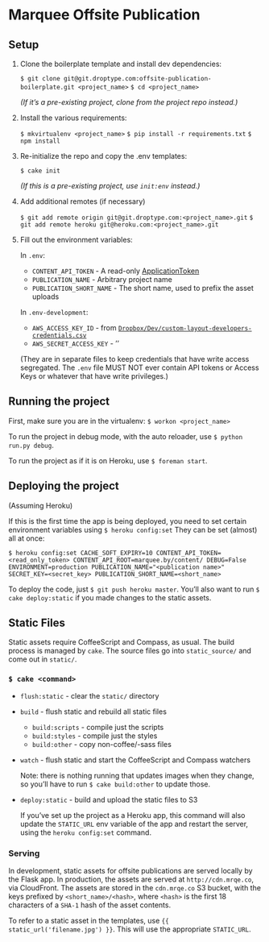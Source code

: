 # Marquee Offsite Publication



## Setup

1. Clone the boilerplate template and install dev dependencies:

   `$ git clone git@git.droptype.com:offsite-publication-boilerplate.git <project_name>`
   `$ cd <project_name>`

   *(If it’s a pre-existing project, clone from the project repo instead.)*

2. Install the various requirements:

   `$ mkvirtualenv <project_name>`
   `$ pip install -r requirements.txt`
   `$ npm install`

3. Re-initialize the repo and copy the .env templates:

   `$ cake init`

   *(If this is a pre-existing project, use `init:env` instead.)*

4. Add additional remotes (if necessary)

   `$ git add remote origin git@git.droptype.com:<project_name>.git`
   `$ git add remote heroku git@heroku.com:<project_name>.git`

5. Fill out the environment variables:

   In `.env`:

   * `CONTENT_API_TOKEN` - A read-only [ApplicationToken](http://marquee.by/admin/applications/applicationtoken/)
   * `PUBLICATION_NAME` - Arbitrary project name
   * `PUBLICATION_SHORT_NAME` - The short name, used to prefix the asset uploads

   In `.env-development`:

   * `AWS_ACCESS_KEY_ID` - from [`Dropbox/Dev/custom-layout-developers-credentials.csv`](https://www.dropbox.com/home/Dev)
   * `AWS_SECRET_ACCESS_KEY` -      ’’

   (They are in separate files to keep credentials that have write access
   segregated. The `.env` file MUST NOT ever contain API tokens or Access
   Keys or whatever that have write privileges.)



## Running the project

First, make sure you are in the virtualenv: `$ workon <project_name>`

To run the project in debug mode, with the auto reloader, use `$ python run.py debug`.

To run the project as if it is on Heroku, use `$ foreman start`.



## Deploying the project

(Assuming Heroku)

If this is the first time the app is being deployed, you need to set
certain environment variables using `$ heroku config:set`
They can be set (almost) all at once:

    $ heroku config:set CACHE_SOFT_EXPIRY=10 CONTENT_API_TOKEN=<read_only_token> CONTENT_API_ROOT=marquee.by/content/ DEBUG=False ENVIRONMENT=production PUBLICATION_NAME="<publication name>" SECRET_KEY=<secret_key> PUBLICATION_SHORT_NAME=<short_name>

To deploy the code, just `$ git push heroku master`. You’ll also want
to run `$ cake deploy:static` if you made changes to the static assets.



## Static Files

Static assets require CoffeeScript and Compass, as usual. The build process is
managed by `cake`. The source files go into `static_source/` and come out in
`static/`.


### `$ cake <command>`

* `flush:static` - clear the `static/` directory
* `build` - flush static and rebuild all static files
    * `build:scripts` - compile just the scripts
    * `build:styles` - compile just the styles
    * `build:other` - copy non-coffee/-sass files
* `watch` - flush static and start the CoffeeScript and Compass watchers

   Note: there is nothing running that updates images when they 
   change, so you’ll have to run `$ cake build:other` to update
   those.

* `deploy:static` - build and upload the static files to S3

   If you’ve set up the project as a Heroku app, this command will
   also update the `STATIC_URL` env variable of the app and restart
   the server, using the `heroku config:set` command.


### Serving

In development, static assets for offsite publications are served locally by
the Flask app. In production, the assets are served at `http://cdn.mrqe.co`,
via CloudFront. The assets are stored in the `cdn.mrqe.co` S3 bucket, with the
keys prefixed by `<short_name>/<hash>`, where `<hash>` is the first 18
characters of a `SHA-1` hash of the asset contents.

To refer to a static asset in the templates, use
`{{ static_url('filename.jpg') }}`. This will use the appropriate `STATIC_URL`.

